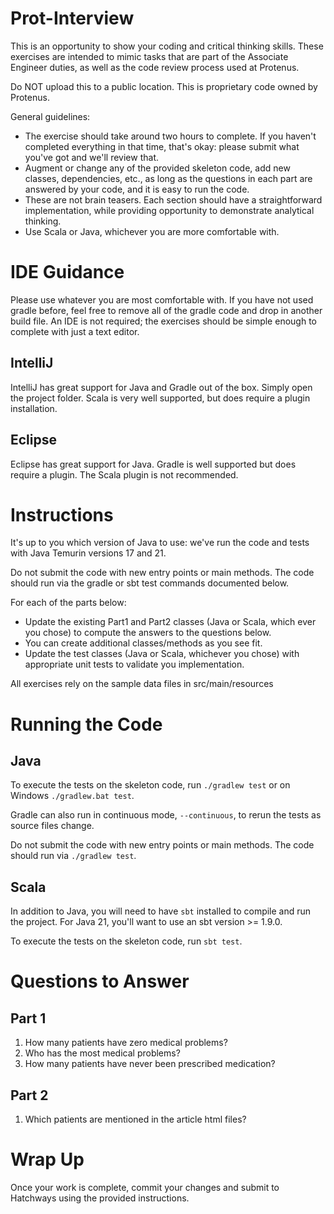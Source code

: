 # Prot-Interview

This is an opportunity to show your coding and critical thinking skills. These exercises are
intended to mimic tasks that are part of the Associate Engineer duties, as well as the
code review process used at Protenus.

Do NOT upload this to a public location. This is proprietary code owned by Protenus.

General guidelines:
* The exercise should take around two hours to complete. If you haven't completed everything in
  that time, that's okay: please submit what you've got and we'll review that.
* Augment or change any of the provided skeleton code, add new classes, dependencies, etc., as
long as the questions in each part are answered by your code, and it is easy to run the code.
* These are not brain teasers. Each section should have a straightforward implementation, while
providing opportunity to demonstrate analytical thinking.
* Use Scala or Java, whichever you are more comfortable with.

# IDE Guidance

Please use whatever you are most comfortable with. If you have not used gradle before, feel free to
remove all of the gradle code and drop in another build file. An IDE is not required; the
exercises should be simple enough to complete with just a text editor.

## IntelliJ

IntelliJ has great support for Java and Gradle out of the box. Simply open the project folder.
Scala is very well supported, but does require a plugin installation.

## Eclipse

Eclipse has great support for Java. Gradle is well supported but does require a plugin. The Scala
plugin is not recommended.

# Instructions

It's up to you which version of Java to use: we've run the code and tests with Java Temurin versions 17 and 21.

Do not submit the code with new entry points or main methods. The code should run via the gradle or sbt test commands
documented below.

For each of the parts below:
* Update the existing Part1 and Part2 classes (Java or Scala, which ever you chose) to compute the answers to the questions below.
* You can create additional classes/methods as you see fit.
* Update the test classes (Java or Scala, whichever you chose) with appropriate unit tests to validate you implementation.

All exercises rely on the sample data files in src/main/resources

# Running the Code

## Java
To execute the tests on the skeleton code, run `./gradlew test` or on Windows `./gradlew.bat test`.

Gradle can also run in continuous mode, `--continuous`, to rerun the tests as source files change.

Do not submit the code with new entry points or main methods. The code should run via
`./gradlew test`.

## Scala
In addition to Java, you will need to have `sbt` installed to compile and run the project.
For Java 21, you'll want to use an sbt version >= 1.9.0.

To execute the tests on the skeleton code, run `sbt test`.

# Questions to Answer

## Part 1

1. How many patients have zero medical problems?
1. Who has the most medical problems?
1. How many patients have never been prescribed medication?

## Part 2

1. Which patients are mentioned in the article html files?

# Wrap Up

Once your work is complete, commit your changes and submit to Hatchways using the provided instructions.
